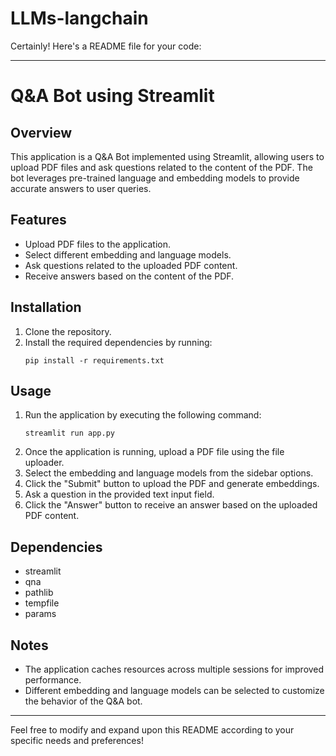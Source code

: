 # LLMs-langchain
Certainly! Here's a README file for your code:

---

# Q&A Bot using Streamlit

## Overview
This application is a Q&A Bot implemented using Streamlit, allowing users to upload PDF files and ask questions related to the content of the PDF. The bot leverages pre-trained language and embedding models to provide accurate answers to user queries.

## Features
- Upload PDF files to the application.
- Select different embedding and language models.
- Ask questions related to the uploaded PDF content.
- Receive answers based on the content of the PDF.

## Installation
1. Clone the repository.
2. Install the required dependencies by running:
   ```
   pip install -r requirements.txt
   ```

## Usage
1. Run the application by executing the following command:
   ```
   streamlit run app.py
   ```
2. Once the application is running, upload a PDF file using the file uploader.
3. Select the embedding and language models from the sidebar options.
4. Click the "Submit" button to upload the PDF and generate embeddings.
5. Ask a question in the provided text input field.
6. Click the "Answer" button to receive an answer based on the uploaded PDF content.

## Dependencies
- streamlit
- qna
- pathlib
- tempfile
- params

## Notes
- The application caches resources across multiple sessions for improved performance.
- Different embedding and language models can be selected to customize the behavior of the Q&A bot.

---

Feel free to modify and expand upon this README according to your specific needs and preferences!
